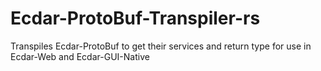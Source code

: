 # Ecdar-ProtoBuf-Transpiler-rs
Transpiles Ecdar-ProtoBuf to get their services and return type for use in Ecdar-Web and Ecdar-GUI-Native 
